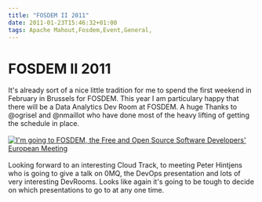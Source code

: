 ```yaml
---
title: "FOSDEM II 2011"
date: 2011-01-23T15:46:32+01:00
tags: Apache Mahout,Fosdem,Event,General,
---
```


# FOSDEM II 2011


It's already sort of a nice little tradition for me to spend the first weekend in February in Brussels for FOSDEM. This 
year I am particulary happy that there will be a Data Analytics Dev Room at FOSDEM. A huge Thanks to @ogrisel and 
@nmaillot who have done most of the heavy lifting of getting the schedule in place.<br><br><a 
href="http://www.fosdem.org"><img src="http://www.fosdem.org/promo/going-to" alt="I'm going to FOSDEM, the Free and 
Open Source Software Developers' European Meeting" /></a><br><br>Looking forward to an interesting Cloud Track, to 
meeting Peter Hintjens who is going to give a talk on 0MQ, the DevOps presentation and lots of very interesting 
DevRooms. Looks like again it's going to be tough to decide on which presentations to go to at any one time. <br>
